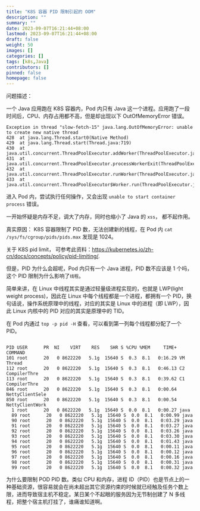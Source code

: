 ```yaml
---
title: "K8S 容器 PID 限制引起的 OOM"
description: ""
summary: ""
date: 2023-09-07T16:21:44+08:00
lastmod: 2023-09-07T16:21:44+08:00
draft: false
weight: 50
images: []
categories: []
tags: [k8s,Java]
contributors: []
pinned: false
homepage: false
---
```


问题描述：

一个 Java 应用跑在 K8S 容器内，Pod 内只有 Java 这一个进程。应用跑了一段时间后，CPU、内存占用都不高，但是却出现以下 OutOfMemoryError 错误。

```console
Exception in thread "slow-fetch-15" java.lang.OutOfMemoryError: unable to create new native thread
428  at java.lang.Thread.start0(Native Method)
429  at java.lang.Thread.start(Thread.java:719)
430  at java.util.concurrent.ThreadPoolExecutor.addWorker(ThreadPoolExecutor.java:957)
431  at java.util.concurrent.ThreadPoolExecutor.processWorkerExit(ThreadPoolExecutor.java:1025)
432  at java.util.concurrent.ThreadPoolExecutor.runWorker(ThreadPoolExecutor.java:1167)
433  at java.util.concurrent.ThreadPoolExecutor$Worker.run(ThreadPoolExecutor.java:624)
```

进入 Pod 内，尝试执行任何操作，又会出现 `unable to start container process` 错误。

一开始怀疑是内存不足，调大了内存，同时也缩小了 Java 的 `xss`， 都不起作用。

真实原因： K8S 容器限制了 PID 数，无法创建新的线程，在 Pod 内 `cat /sys/fs/cgroup/pids/pids.max` 发现是 1024。

关于 K8S pid limit， 可参考此资料：<https://kubernetes.io/zh-cn/docs/concepts/policy/pid-limiting/>.

但是，PID 为什么会超呢，Pod 内只有一个 Java 进程，PID 数不应该是 1 个吗，这个 PID 限制为什么影响了`线程`。

简单来讲，在 Linux 中线程其实是通过轻量级进程实现的，也就是 LWP(light weight process)，因此在 Linux 中每个线程都是一个进程，都拥有一个 PID，换句话说，操作系统原理中的线程，对应的其实是 Linux 中的进程（即 LWP），因此 Linux 内核中的 PID 对应的其实是原理中的 TID。

在 Pod 内通过 `top -p pid -H` 查看，可以看到第一列每个线程都分配了一个 PID。

```console

PID USER      PR  NI    VIRT    RES    SHR S %CPU %MEM     TIME+ COMMAND
101 root      20   0 8622220   5.1g  15640 S  0.3  8.1   0:16.29 VM Thread
112 root      20   0 8622220   5.1g  15640 S  0.3  8.1   0:46.13 C2 CompilerThre
113 root      20   0 8622220   5.1g  15640 S  0.3  8.1   0:39.62 C1 CompilerThre
846 root      20   0 8622220   5.1g  15640 S  0.3  8.1   0:00.64 NettyClientSele
850 root      20   0 8622220   5.1g  15640 S  0.3  8.1   0:00.54 NettyClientWork
  1 root      20   0 8622220   5.1g  15640 S  0.0  8.1   0:00.27 java
  89 root      20   0 8622220   5.1g  15640 S  0.0  8.1   0:00.99 java
  90 root      20   0 8622220   5.1g  15640 S  0.0  8.1   0:03.29 java
  91 root      20   0 8622220   5.1g  15640 S  0.0  8.1   0:03.27 java
  92 root      20   0 8622220   5.1g  15640 S  0.0  8.1   0:03.26 java
  93 root      20   0 8622220   5.1g  15640 S  0.0  8.1   0:03.30 java
  94 root      20   0 8622220   5.1g  15640 S  0.0  8.1   0:01.43 java
  95 root      20   0 8622220   5.1g  15640 S  0.0  8.1   0:00.11 java
  96 root      20   0 8622220   5.1g  15640 S  0.0  8.1   0:00.12 java
  97 root      20   0 8622220   5.1g  15640 S  0.0  8.1   0:00.16 java
  98 root      20   0 8622220   5.1g  15640 S  0.0  8.1   0:00.31 java
  99 root      20   0 8622220   5.1g  15640 S  0.0  8.1   0:00.32 java
```

为什么要限制 POD PID 数。类似 CPU 和内存，进程 ID（PID）也是节点上的一种基础资源，很容易就会在尚未超出其它资源约束的时候就已经触及任务个数上限，进而导致宿主机不稳定。某日某个不起眼的服务因为无节制创建了 N 多线程，把整个宿主机打挂了，谁痛谁知道啊。
